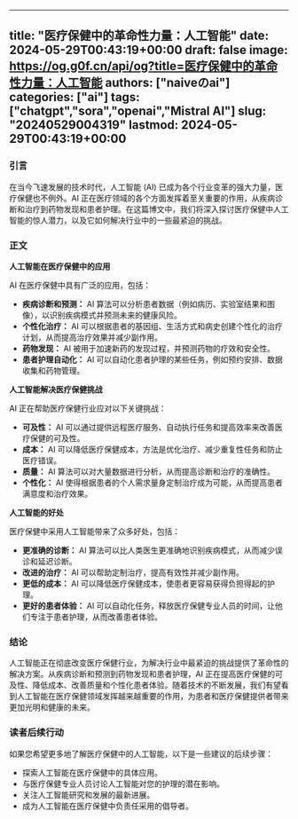 
---
title: "医疗保健中的革命性力量：人工智能"
date: 2024-05-29T00:43:19+00:00
draft: false
image: https://og.g0f.cn/api/og?title=医疗保健中的革命性力量：人工智能
authors: ["naiveのai"]
categories: ["ai"]
tags: ["chatgpt","sora","openai","Mistral AI"]
slug: "20240529004319"
lastmod: 2024-05-29T00:43:19+00:00
---
### 引言

在当今飞速发展的技术时代，人工智能 (AI) 已成为各个行业变革的强大力量，医疗保健也不例外。AI 正在医疗领域的各个方面发挥着至关重要的作用，从疾病诊断和治疗到药物发现和患者护理。在这篇博文中，我们将深入探讨医疗保健中人工智能的惊人潜力，以及它如何解决行业中的一些最紧迫的挑战。

### 正文

**人工智能在医疗保健中的应用**

AI 在医疗保健中具有广泛的应用，包括：

* **疾病诊断和预测：** AI 算法可以分析患者数据（例如病历、实验室结果和图像），以识别疾病模式并预测未来的健康风险。
* **个性化治疗：** AI 可以根据患者的基因组、生活方式和病史创建个性化的治疗计划，从而提高治疗效果并减少副作用。
* **药物发现：** AI 被用于加速新药的发现过程，并预测药物的疗效和安全性。
* **患者护理自动化：** AI 可以自动化患者护理的某些任务，例如预约安排、数据收集和药物管理。

**人工智能解决医疗保健挑战**

AI 正在帮助医疗保健行业应对以下关键挑战：

* **可及性：** AI 可以通过提供远程医疗服务、自动执行任务和提高效率来改善医疗保健的可及性。
* **成本：** AI 可以降低医疗保健成本，方法是优化治疗、减少重复性任务和防止医疗错误。
* **质量：** AI 算法可以对大量数据进行分析，从而提高诊断和治疗的准确性。
* **个性化：** AI 使得根据患者的个人需求量身定制治疗成为可能，从而提高患者满意度和治疗效果。

**人工智能的好处**

医疗保健中采用人工智能带来了众多好处，包括：

* **更准确的诊断：** AI 算法可以比人类医生更准确地识别疾病模式，从而减少误诊和延迟诊断。
* **改进的治疗：** AI 可以帮助定制治疗，提高有效性并减少副作用。
* **更低的成本：** AI 可以降低医疗保健成本，使患者更容易获得负担得起的护理。
* **更好的患者体验：** AI 可以自动化任务，释放医疗保健专业人员的时间，让他们专注于患者护理，从而改善患者体验。

### 结论

人工智能正在彻底改变医疗保健行业，为解决行业中最紧迫的挑战提供了革命性的解决方案。从疾病诊断和预测到药物发现和患者护理，AI 正在提高医疗保健的可及性、降低成本、改善质量和个性化患者体验。随着技术的不断发展，我们有望看到人工智能在医疗保健领域发挥越来越重要的作用，为患者和医疗保健提供者带来更加光明和健康的未来。

### 读者后续行动

如果您希望更多地了解医疗保健中的人工智能，以下是一些建议的后续步骤：

* 探索人工智能在医疗保健中的具体应用。
* 与医疗保健专业人员讨论人工智能对您的护理的潜在影响。
* 关注人工智能研究和发展的最新进展。
* 成为人工智能在医疗保健中负责任采用的倡导者。